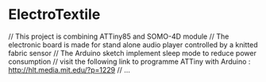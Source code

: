 ElectroTextile
==============

// This project is combining ATTiny85 and SOMO-4D module
// The electronic board is made for stand alone audio player controlled by a knitted fabric sensor
// The Arduino sketch implement sleep mode to reduce power consumption
// visit the following link to programme ATTiny with Arduino : http://hlt.media.mit.edu/?p=1229
// ...